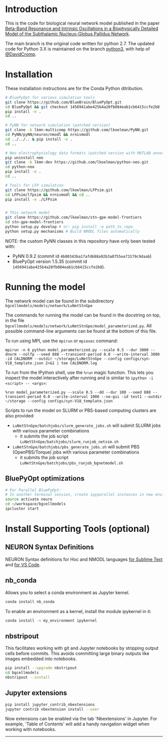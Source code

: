 # Introduction

This is the code for biological neural network model published in the paper
[Beta-Band Resonance and Intrinsic Oscillations in a Biophysically Detailed Model of the Subthalamic Nucleus-Globus Pallidus Network](https://www.frontiersin.org/articles/10.3389/fncom.2019.00077/full).

The main branch is the original code written for python 2.7. The updated code for Python 3.X is maintained on the branch [python3](https://github.com/lkoelman/stn-gpe-model-frontiers/tree/python3), with help of [@DavidCromp](https://github.com/DavidCromp).

# Installation

These installation instructions are for the Conda Python ditribution.

```sh
# BluePyOpt for various simulation tools
git clone https://github.com/BlueBrain/BluePyOpt.git
cd BluePyOpt && git checkout 1456941abe425b4a20fb084eab1cb6415ccfe2b8
pip install -e .
cd ..

# PyNN for network simulation (patched version)
git clone -b lkmn-multicomp https://github.com/lkoelman/PyNN.git
cd PyNN/pyNN/neuron/nmodl && nrnivmodl
cd ../../.. & pip install -e .
cd ..

# Neo electrophysiology data formats (patched version with MATLAB annotation support)
pip uninstall neo
git clone -b lkmn-dev https://github.com/lkoelman/python-neo.git
cd python-neo 
pip install -e .
cd ..

# Tools for LFP simulation
git clone https://github.com/lkoelman/LFPsim.git
cd LFPsim/lfpsim && nrnivmodl && cd ..
pip install -e ./LFPsim


# This network model
git clone https://github.com/lkoelman/stn-gpe-model-frontiers
cd stn-gpe-model-frontiers
python setup.py develop # or: pip install -e path_to_repo
python setup.py mechanisms # Build NMODL files automatically
```

NOTE: the custom PyNN classes in this repository have only been tested with:
- PyNN 0.9.2 (commit id `4b80343ba17afd688a92b3a0755ea73179c9daab`)
- BluePyOpt version 1.5.35 (commit id `1456941abe425b4a20fb084eab1cb6415ccfe2b8`).


# Running the model

The network model can be found in the subdirectory `bgcellmodels/models/network/LuNetStnGpe`

The commands for running the model can be found in the docstring on top, in the file `bgcellmodels/models/network/LuNetStnGpe/model_parameterized.py`. All possible command-line arguments can be found at the bottom of this file.

To run using MPI, use the `mpirun` or `mpiexec` command:

`mpirun -n 6 python model_parameterized.py --scale 0.5 --dur 3000 --dnorm --nolfp --seed 888 --transient-period 0.0 --write-interval 3000 -id CALDNORM --outdir ~/storage/LuNetStnGpe --config configs/syn-V18_template.json 2>&1 | tee CALDNORM.log`

To run from the IPython shell, use the `%run` magic function. This lets you inspect the model interactively after running and is similar to `ipython -i <script> -- <args>`:

`%run model_parameterized.py --scale 0.5 --dd --dur 100 --seed 888 --transient-period 0.0 --write-interval 1000 --no-gui -id test1 --outdir ~/storage --config configs/syn-V18_template.json`

Scripts to run the model on SLURM or PBS-based computing clusters are also provided:
- `LuNetStnGpe/batchjobs/slurm_generate_jobs.sh` will submit SLURM jobs with various parameter combinations
	- it submits the job script `LuNetStnGpe/batchjobs/slurm_runjob_netsim.sh`
- `LuNetStnGpe/batchjobs/pbs_generate_jobs.sh` will submit PBS (OpenPBS/Torque) jobs with various parameter combinations
	- it submits the job script `LuNetStnGpe/batchjobs/pbs_runjob_bgnetmodel.sh`

## BluePyOpt optimizations

```sh
# For Parallel BluePyOpt:
# In another terminal session, create ipyparallel instances in new environment
source activate neuro
cd ~/workspace/bgcellmodels
ipcluster start
```


# Install Supporting Tools (optional)

## NEURON Syntax Definitions

NEURON Syntax definitions for Hoc and NMODL languages [for Sublime Text](https://github.com/jordan-g/NEURON-for-Sublime-Text) and [for VS Code](https://github.com/imatlopez/vscode-neuron).


## nb_conda

Allows you to select a conda environment as Jupyter kernel.

```sh
conda install nb_conda
```

To enable an environment as a kernel, install the module ipykernel in it:

```sh
conda install -n my_environment ipykernel
```

## nbstripout

This facilitates working with git and Jupyter notebooks by stripping output cells before commits. This avoids committing large binary outputs like images embedded into notebooks.

```bash
pip install --upgrade nbstripout
cd bgcellmodels
nbstripout --install
```

## Jupyter extensions

```bash
pip install jupyter_contrib_nbextensions
jupyter contrib nbextension install --user
```

Now extensions can be enabled via the tab 'Nbextensions' in Jupyter. For example, 'Table of Contents' will add a handy navigation widget when working with notebooks.

--------------------------------------------------------------------------------

